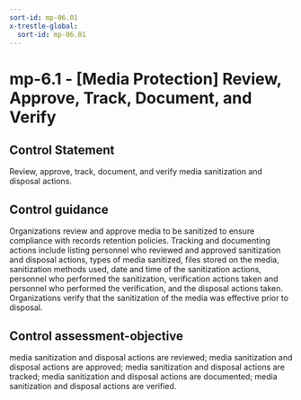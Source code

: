 ```yaml
---
sort-id: mp-06.01
x-trestle-global:
  sort-id: mp-06.01
---
```


# mp-6.1 - \[Media Protection\] Review, Approve, Track, Document, and Verify

## Control Statement

Review, approve, track, document, and verify media sanitization and disposal actions.

## Control guidance

Organizations review and approve media to be sanitized to ensure compliance with records retention policies. Tracking and documenting actions include listing personnel who reviewed and approved sanitization and disposal actions, types of media sanitized, files stored on the media, sanitization methods used, date and time of the sanitization actions, personnel who performed the sanitization, verification actions taken and personnel who performed the verification, and the disposal actions taken. Organizations verify that the sanitization of the media was effective prior to disposal.

## Control assessment-objective

media sanitization and disposal actions are reviewed;
media sanitization and disposal actions are approved;
media sanitization and disposal actions are tracked;
media sanitization and disposal actions are documented;
media sanitization and disposal actions are verified.
